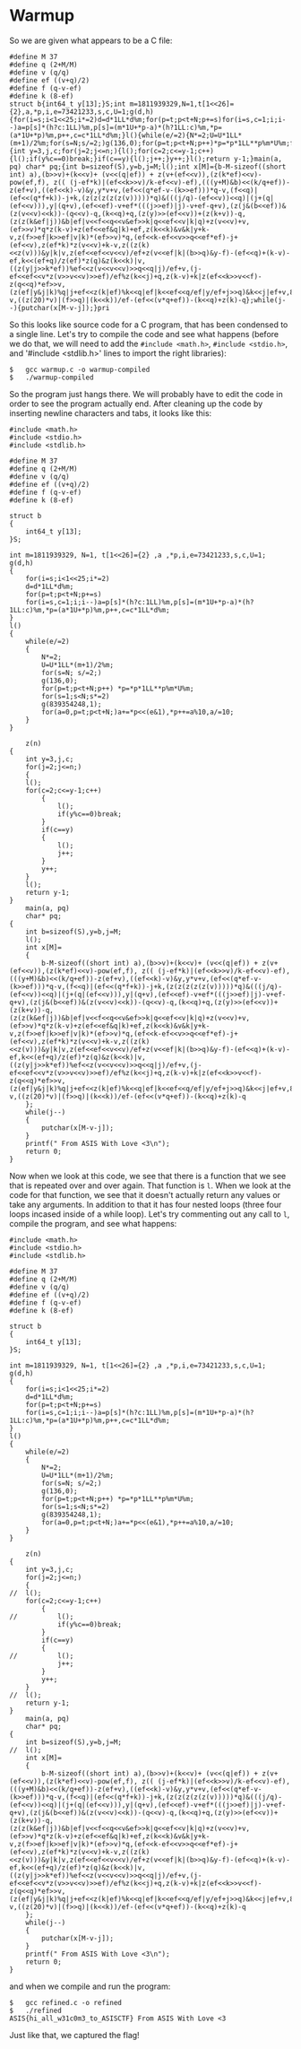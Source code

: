 # Warmup

So we are given what appears to be a C file:
```
#define M 37
#define	q (2+M/M)
#define	v (q/q)
#define	ef ((v+q)/2)
#define	f (q-v-ef)
#define k (8-ef)
struct b{int64_t y[13];}S;int m=1811939329,N=1,t[1<<26]={2},a,*p,i,e=73421233,s,c,U=1;g(d,h){for(i=s;i<1<<25;i*=2)d=d*1LL*d%m;for(p=t;p<t+N;p+=s)for(i=s,c=1;i;i--)a=p[s]*(h?c:1LL)%m,p[s]=(m*1U+*p-a)*(h?1LL:c)%m,*p=(a*1U+*p)%m,p++,c=c*1LL*d%m;}l(){while(e/=2){N*=2;U=U*1LL*(m+1)/2%m;for(s=N;s/=2;)g(136,0);for(p=t;p<t+N;p++)*p=*p*1LL**p%m*U%m;for(s=1;s<N;s*=2)g(839354248,1);for(a=0,p=t;p<t+N;)a+=*p<<(e&1),*p++=a%10,a/=10;}}z(n){int y=3,j,c;for(j=2;j<=n;){l();for(c=2;c<=y-1;c++){l();if(y%c==0)break;}if(c==y){l();j++;}y++;}l();return y-1;}main(a, pq) char* pq;{int b=sizeof(S),y=b,j=M;l();int x[M]={b-M-sizeof((short int) a),(b>>v)+(k<<v)+ (v<<(q|ef)) + z(v+(ef<<v)),(z(k*ef)<<v)-pow(ef,f), z(( (j-ef*k)|(ef<<k>>v)/k-ef<<v)-ef),(((y+M)&b)<<(k/q+ef))-z(ef+v),((ef<<k)-v)&y,y*v+v,(ef<<(q*ef-v-(k>>ef)))*q-v,(f<<q)|(ef<<(q*f+k))-j+k,(z(z(z(z(z(v)))))*q)&(((j/q)-(ef<<v))<<q)|(j+(q|(ef<<v))),y|(q+v),(ef<<ef)-v+ef*(((j>>ef)|j)-v+ef-q+v),(z(j&(b<<ef))&(z(v<<v)<<k))-(q<<v)-q,(k<<q)+q,(z(y)>>(ef<<v))+(z(k+v))-q,(z(z(k&ef|j))&b|ef|v<<f<<q<<v&ef>>k|q<<ef<<v|k|q)+z(v<<v)+v,(ef>>v)*q*z(k-v)+z(ef<<ef&q|k)+ef,z(k<<k)&v&k|y+k-v,z(f>>ef|k>>ef|v|k)*(ef>>v)*q,(ef<<k-ef<<v>>q<<ef*ef)-j+(ef<<v),z(ef*k)*z(v<<v)+k-v,z((z(k)<<z(v)))&y|k|v,z(ef<<ef<<v<<v)/ef+z(v<<ef|k|(b>>q)&y-f)-(ef<<q)+(k-v)-ef,k<<(ef+q)/z(ef)*z(q)&z(k<<k)|v,((z(y|j>>k*ef))%ef<<z(v<<v<<v)>>q<<q|j)/ef+v,(j-ef<<ef<<v*z(v>>v<<v)>>ef)/ef%z(k<<j)+q,z(k-v)+k|z(ef<<k>>v<<f)-z(q<<q)*ef>>v,(z(ef|y&j|k)%q|j+ef<<z(k|ef)%k<<q|ef|k<<ef<<q/ef|y/ef+j>>q)&k<<j|ef+v,84,z(v*ef<<ef<<q)*q%ef<<k|k|q-v,((z(20)*v)|(f>>q)|(k<<k))/ef-(ef<<(v*q+ef))-(k<<q)+z(k)-q};while(j--){putchar(x[M-v-j]);}pri
```

So this looks like source code for a C program, that has been condensed to a single line. Let's try to compile the code and see what happens (before we do that, we will need to add the `#include <math.h>`, `#include <stdio.h>`, and '#include <stdlib.h>' lines to import the right libraries):

```
$	gcc warmup.c -o warmup-compiled
$	./warmup-compiled
```

So the program just hangs there. We will probably have to edit the code in order to see the program actually end. After cleaning up the code by inserting newline characters and tabs, it looks like this:
```
#include <math.h>
#include <stdio.h>
#include <stdlib.h>

#define M 37
#define	q (2+M/M)
#define	v (q/q)
#define	ef ((v+q)/2)
#define	f (q-v-ef)
#define k (8-ef)

struct b
{
	int64_t y[13];
}S;

int m=1811939329, N=1, t[1<<26]={2} ,a ,*p,i,e=73421233,s,c,U=1;
g(d,h)
{
	for(i=s;i<1<<25;i*=2)
	d=d*1LL*d%m;
	for(p=t;p<t+N;p+=s)
	for(i=s,c=1;i;i--)a=p[s]*(h?c:1LL)%m,p[s]=(m*1U+*p-a)*(h?1LL:c)%m,*p=(a*1U+*p)%m,p++,c=c*1LL*d%m;
}
l()
{
	while(e/=2)
	{
		N*=2;
		U=U*1LL*(m+1)/2%m;
		for(s=N; s/=2;)
		g(136,0);
		for(p=t;p<t+N;p++) *p=*p*1LL**p%m*U%m;
		for(s=1;s<N;s*=2)
		g(839354248,1);
		for(a=0,p=t;p<t+N;)a+=*p<<(e&1),*p++=a%10,a/=10;
	}
}

	z(n)
{
	int y=3,j,c;
	for(j=2;j<=n;)
	{
	l();
	for(c=2;c<=y-1;c++)
		{
			l();
			if(y%c==0)break;
		}
		if(c==y)
		{
			l();
			j++;
		}
		y++;
	}
	l();
	return y-1;
}
	main(a, pq) 
	char* pq;
{
	int b=sizeof(S),y=b,j=M;
	l();
	int x[M]=
	{
		b-M-sizeof((short int) a),(b>>v)+(k<<v)+ (v<<(q|ef)) + z(v+(ef<<v)),(z(k*ef)<<v)-pow(ef,f), z(( (j-ef*k)|(ef<<k>>v)/k-ef<<v)-ef),(((y+M)&b)<<(k/q+ef))-z(ef+v),((ef<<k)-v)&y,y*v+v,(ef<<(q*ef-v-(k>>ef)))*q-v,(f<<q)|(ef<<(q*f+k))-j+k,(z(z(z(z(z(v)))))*q)&(((j/q)-(ef<<v))<<q)|(j+(q|(ef<<v))),y|(q+v),(ef<<ef)-v+ef*(((j>>ef)|j)-v+ef-q+v),(z(j&(b<<ef))&(z(v<<v)<<k))-(q<<v)-q,(k<<q)+q,(z(y)>>(ef<<v))+(z(k+v))-q,(z(z(k&ef|j))&b|ef|v<<f<<q<<v&ef>>k|q<<ef<<v|k|q)+z(v<<v)+v,(ef>>v)*q*z(k-v)+z(ef<<ef&q|k)+ef,z(k<<k)&v&k|y+k-v,z(f>>ef|k>>ef|v|k)*(ef>>v)*q,(ef<<k-ef<<v>>q<<ef*ef)-j+(ef<<v),z(ef*k)*z(v<<v)+k-v,z((z(k)<<z(v)))&y|k|v,z(ef<<ef<<v<<v)/ef+z(v<<ef|k|(b>>q)&y-f)-(ef<<q)+(k-v)-ef,k<<(ef+q)/z(ef)*z(q)&z(k<<k)|v,((z(y|j>>k*ef))%ef<<z(v<<v<<v)>>q<<q|j)/ef+v,(j-ef<<ef<<v*z(v>>v<<v)>>ef)/ef%z(k<<j)+q,z(k-v)+k|z(ef<<k>>v<<f)-z(q<<q)*ef>>v,(z(ef|y&j|k)%q|j+ef<<z(k|ef)%k<<q|ef|k<<ef<<q/ef|y/ef+j>>q)&k<<j|ef+v,84,z(v*ef<<ef<<q)*q%ef<<k|k|q-v,((z(20)*v)|(f>>q)|(k<<k))/ef-(ef<<(v*q+ef))-(k<<q)+z(k)-q
	};
	while(j--)
	{
		putchar(x[M-v-j]);	
	}
	printf(" From ASIS With Love <3\n");
	return 0;
}
```

Now when we look at this code, we see that there is a  function that we see that is repeated over and over again. That function is `l`. When we look at the code for that function, we see that it doesn't actually return any values or take any arguments. In addition to that it has four nested loops (three four loops incased inside of a while loop). Let's try commenting out any call to `l`, compile the program, and see what happens:

```
#include <math.h>
#include <stdio.h>
#include <stdlib.h>

#define M 37
#define	q (2+M/M)
#define	v (q/q)
#define	ef ((v+q)/2)
#define	f (q-v-ef)
#define k (8-ef)

struct b
{
	int64_t y[13];
}S;

int m=1811939329, N=1, t[1<<26]={2} ,a ,*p,i,e=73421233,s,c,U=1;
g(d,h)
{
	for(i=s;i<1<<25;i*=2)
	d=d*1LL*d%m;
	for(p=t;p<t+N;p+=s)
	for(i=s,c=1;i;i--)a=p[s]*(h?c:1LL)%m,p[s]=(m*1U+*p-a)*(h?1LL:c)%m,*p=(a*1U+*p)%m,p++,c=c*1LL*d%m;
}
l()
{
	while(e/=2)
	{
		N*=2;
		U=U*1LL*(m+1)/2%m;
		for(s=N; s/=2;)
		g(136,0);
		for(p=t;p<t+N;p++) *p=*p*1LL**p%m*U%m;
		for(s=1;s<N;s*=2)
		g(839354248,1);
		for(a=0,p=t;p<t+N;)a+=*p<<(e&1),*p++=a%10,a/=10;
	}
}

	z(n)
{
	int y=3,j,c;
	for(j=2;j<=n;)
	{
//	l();
	for(c=2;c<=y-1;c++)
		{
//			l();
			if(y%c==0)break;
		}
		if(c==y)
		{
//			l();
			j++;
		}
		y++;
	}
//	l();
	return y-1;
}
	main(a, pq) 
	char* pq;
{
	int b=sizeof(S),y=b,j=M;
//	l();
	int x[M]=
	{
		b-M-sizeof((short int) a),(b>>v)+(k<<v)+ (v<<(q|ef)) + z(v+(ef<<v)),(z(k*ef)<<v)-pow(ef,f), z(( (j-ef*k)|(ef<<k>>v)/k-ef<<v)-ef),(((y+M)&b)<<(k/q+ef))-z(ef+v),((ef<<k)-v)&y,y*v+v,(ef<<(q*ef-v-(k>>ef)))*q-v,(f<<q)|(ef<<(q*f+k))-j+k,(z(z(z(z(z(v)))))*q)&(((j/q)-(ef<<v))<<q)|(j+(q|(ef<<v))),y|(q+v),(ef<<ef)-v+ef*(((j>>ef)|j)-v+ef-q+v),(z(j&(b<<ef))&(z(v<<v)<<k))-(q<<v)-q,(k<<q)+q,(z(y)>>(ef<<v))+(z(k+v))-q,(z(z(k&ef|j))&b|ef|v<<f<<q<<v&ef>>k|q<<ef<<v|k|q)+z(v<<v)+v,(ef>>v)*q*z(k-v)+z(ef<<ef&q|k)+ef,z(k<<k)&v&k|y+k-v,z(f>>ef|k>>ef|v|k)*(ef>>v)*q,(ef<<k-ef<<v>>q<<ef*ef)-j+(ef<<v),z(ef*k)*z(v<<v)+k-v,z((z(k)<<z(v)))&y|k|v,z(ef<<ef<<v<<v)/ef+z(v<<ef|k|(b>>q)&y-f)-(ef<<q)+(k-v)-ef,k<<(ef+q)/z(ef)*z(q)&z(k<<k)|v,((z(y|j>>k*ef))%ef<<z(v<<v<<v)>>q<<q|j)/ef+v,(j-ef<<ef<<v*z(v>>v<<v)>>ef)/ef%z(k<<j)+q,z(k-v)+k|z(ef<<k>>v<<f)-z(q<<q)*ef>>v,(z(ef|y&j|k)%q|j+ef<<z(k|ef)%k<<q|ef|k<<ef<<q/ef|y/ef+j>>q)&k<<j|ef+v,84,z(v*ef<<ef<<q)*q%ef<<k|k|q-v,((z(20)*v)|(f>>q)|(k<<k))/ef-(ef<<(v*q+ef))-(k<<q)+z(k)-q
	};
	while(j--)
	{
		putchar(x[M-v-j]);	
	}
	printf(" From ASIS With Love <3\n");
	return 0;
}
```

and when we compile and run the program:

```
$	gcc refined.c -o refined
$	./refined 
ASIS{hi_all_w31c0m3_to_ASISCTF} From ASIS With Love <3
```

Just like that, we captured the flag!

